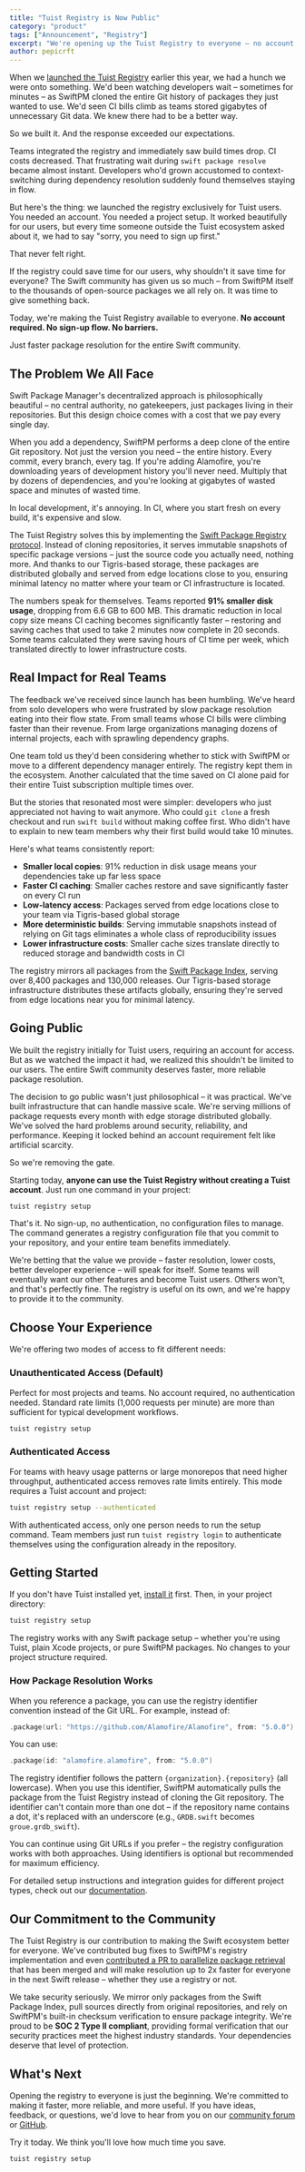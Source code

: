 ```yaml
---
title: "Tuist Registry is Now Public"
category: "product"
tags: ["Announcement", "Registry"]
excerpt: "We're opening up the Tuist Registry to everyone – no account required. Speed up your Swift package resolution in seconds."
author: pepicrft
---
```


When we [launched the Tuist Registry](/blog/announcing-tuist-registry) earlier this year, we had a hunch we were onto something. We'd been watching developers wait – sometimes for minutes – as SwiftPM cloned the entire Git history of packages they just wanted to use. We'd seen CI bills climb as teams stored gigabytes of unnecessary Git data. We knew there had to be a better way.

So we built it. And the response exceeded our expectations.

Teams integrated the registry and immediately saw build times drop. CI costs decreased. That frustrating wait during `swift package resolve` became almost instant. Developers who'd grown accustomed to context-switching during dependency resolution suddenly found themselves staying in flow.

But here's the thing: we launched the registry exclusively for Tuist users. You needed an account. You needed a project setup. It worked beautifully for our users, but every time someone outside the Tuist ecosystem asked about it, we had to say "sorry, you need to sign up first."

That never felt right.

If the registry could save time for our users, why shouldn't it save time for everyone? The Swift community has given us so much – from SwiftPM itself to the thousands of open-source packages we all rely on. It was time to give something back.

Today, we're making the Tuist Registry available to everyone. **No account required. No sign-up flow. No barriers.**

Just faster package resolution for the entire Swift community.

## The Problem We All Face

Swift Package Manager's decentralized approach is philosophically beautiful – no central authority, no gatekeepers, just packages living in their repositories. But this design choice comes with a cost that we pay every single day.

When you add a dependency, SwiftPM performs a deep clone of the entire Git repository. Not just the version you need – the entire history. Every commit, every branch, every tag. If you're adding Alamofire, you're downloading years of development history you'll never need. Multiply that by dozens of dependencies, and you're looking at gigabytes of wasted space and minutes of wasted time.

In local development, it's annoying. In CI, where you start fresh on every build, it's expensive and slow.

The Tuist Registry solves this by implementing the [Swift Package Registry protocol](https://github.com/swiftlang/swift-package-manager/blob/main/Documentation/PackageRegistry/PackageRegistryUsage.md). Instead of cloning repositories, it serves immutable snapshots of specific package versions – just the source code you actually need, nothing more. And thanks to our Tigris-based storage, these packages are distributed globally and served from edge locations close to you, ensuring minimal latency no matter where your team or CI infrastructure is located.

The numbers speak for themselves. Teams reported **91% smaller disk usage**, dropping from 6.6 GB to 600 MB. This dramatic reduction in local copy size means CI caching becomes significantly faster – restoring and saving caches that used to take 2 minutes now complete in 20 seconds. Some teams calculated they were saving hours of CI time per week, which translated directly to lower infrastructure costs.

## Real Impact for Real Teams

The feedback we've received since launch has been humbling. We've heard from solo developers who were frustrated by slow package resolution eating into their flow state. From small teams whose CI bills were climbing faster than their revenue. From large organizations managing dozens of internal projects, each with sprawling dependency graphs.

One team told us they'd been considering whether to stick with SwiftPM or move to a different dependency manager entirely. The registry kept them in the ecosystem. Another calculated that the time saved on CI alone paid for their entire Tuist subscription multiple times over.

But the stories that resonated most were simpler: developers who just appreciated not having to wait anymore. Who could `git clone` a fresh checkout and run `swift build` without making coffee first. Who didn't have to explain to new team members why their first build would take 10 minutes.

Here's what teams consistently report:

- **Smaller local copies**: 91% reduction in disk usage means your dependencies take up far less space
- **Faster CI caching**: Smaller caches restore and save significantly faster on every CI run
- **Low-latency access**: Packages served from edge locations close to your team via Tigris-based global storage
- **More deterministic builds**: Serving immutable snapshots instead of relying on Git tags eliminates a whole class of reproducibility issues
- **Lower infrastructure costs**: Smaller cache sizes translate directly to reduced storage and bandwidth costs in CI

The registry mirrors all packages from the [Swift Package Index](https://swiftpackageindex.com/), serving over 8,400 packages and 130,000 releases. Our Tigris-based storage infrastructure distributes these artifacts globally, ensuring they're served from edge locations near you for minimal latency.

## Going Public

We built the registry initially for Tuist users, requiring an account for access. But as we watched the impact it had, we realized this shouldn't be limited to our users. The entire Swift community deserves faster, more reliable package resolution.

The decision to go public wasn't just philosophical – it was practical. We've built infrastructure that can handle massive scale. We're serving millions of package requests every month with edge storage distributed globally. We've solved the hard problems around security, reliability, and performance. Keeping it locked behind an account requirement felt like artificial scarcity.

So we're removing the gate.

Starting today, **anyone can use the Tuist Registry without creating a Tuist account**. Just run one command in your project:

```bash
tuist registry setup
```

That's it. No sign-up, no authentication, no configuration files to manage. The command generates a registry configuration file that you commit to your repository, and your entire team benefits immediately.

We're betting that the value we provide – faster resolution, lower costs, better developer experience – will speak for itself. Some teams will eventually want our other features and become Tuist users. Others won't, and that's perfectly fine. The registry is useful on its own, and we're happy to provide it to the community.

## Choose Your Experience

We're offering two modes of access to fit different needs:

### Unauthenticated Access (Default)

Perfect for most projects and teams. No account required, no authentication needed. Standard rate limits (1,000 requests per minute) are more than sufficient for typical development workflows.

```bash
tuist registry setup
```

### Authenticated Access

For teams with heavy usage patterns or large monorepos that need higher throughput, authenticated access removes rate limits entirely. This mode requires a Tuist account and project:

```bash
tuist registry setup --authenticated
```

With authenticated access, only one person needs to run the setup command. Team members just run `tuist registry login` to authenticate themselves using the configuration already in the repository.

## Getting Started

If you don't have Tuist installed yet, [install it](https://docs.tuist.dev/en/guides/quick-start/install-tuist) first. Then, in your project directory:

```bash
tuist registry setup
```

The registry works with any Swift package setup – whether you're using Tuist, plain Xcode projects, or pure SwiftPM packages. No changes to your project structure required.

### How Package Resolution Works

When you reference a package, you can use the registry identifier convention instead of the Git URL. For example, instead of:

```swift
.package(url: "https://github.com/Alamofire/Alamofire", from: "5.0.0")
```

You can use:

```swift
.package(id: "alamofire.alamofire", from: "5.0.0")
```

The registry identifier follows the pattern `{organization}.{repository}` (all lowercase). When you use this identifier, SwiftPM automatically pulls the package from the Tuist Registry instead of cloning the Git repository. The identifier can't contain more than one dot – if the repository name contains a dot, it's replaced with an underscore (e.g., `GRDB.swift` becomes `groue.grdb_swift`).

You can continue using Git URLs if you prefer – the registry configuration works with both approaches. Using identifiers is optional but recommended for maximum efficiency.

For detailed setup instructions and integration guides for different project types, check out our [documentation](https://docs.tuist.dev/en/guides/features/registry).

## Our Commitment to the Community

The Tuist Registry is our contribution to making the Swift ecosystem better for everyone. We've contributed bug fixes to SwiftPM's registry implementation and even [contributed a PR to parallelize package retrieval](https://github.com/swiftlang/swift-package-manager/pull/8220) that has been merged and will make resolution up to 2x faster for everyone in the next Swift release – whether they use a registry or not.

We take security seriously. We mirror only packages from the Swift Package Index, pull sources directly from original repositories, and rely on SwiftPM's built-in checksum verification to ensure package integrity. We're proud to be **SOC 2 Type II compliant**, providing formal verification that our security practices meet the highest industry standards. Your dependencies deserve that level of protection.

## What's Next

Opening the registry to everyone is just the beginning. We're committed to making it faster, more reliable, and more useful. If you have ideas, feedback, or questions, we'd love to hear from you on our [community forum](https://community.tuist.dev/) or [GitHub](https://github.com/tuist/tuist).

Try it today. We think you'll love how much time you save.

```bash
tuist registry setup
```
